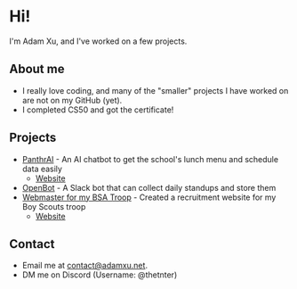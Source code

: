 # Hi!

I'm Adam Xu, and I've worked on a few projects.

## About me
- I really love coding, and many of the "smaller" projects I have worked on are not on my GitHub (yet).
- I completed CS50 and got the certificate!

## Projects
- [PanthrAI](https://github.com/panthrapp/panthrai) - An AI chatbot to get the school's lunch menu and schedule data easily
    - [Website](https://panthr.app/)
- [OpenBot](https://github.com/AdamEXu/OpenBot) - A Slack bot that can collect daily standups and store them
- [Webmaster for my BSA Troop](https://github.com/AdamEXu/JoinTroop14) - Created a recruitment website for my Boy Scouts troop
    - [Website](https://troop14.vercel.app/)

## Contact
- Email me at [contact@adamxu.net](mailto:contact@adamxu.net?subject=Hello!&body=Hi%20Adam%2C%0A%0AJust%20wanted%20to%20reach%20out%20to%20you%20regarding%20your%20GitHub%20page!%0A%0A).
- DM me on Discord (Username: @thetnter)

<!--
**AdamEXu/AdamEXu** is a ✨ _special_ ✨ repository because its `README.md` (this file) appears on your GitHub profile.

Here are some ideas to get you started:

- 🔭 I’m currently working on ...
- 🌱 I’m currently learning ...
- 👯 I’m looking to collaborate on ...
- 🤔 I’m looking for help with ...
- 💬 Ask me about ...
- 📫 How to reach me: ...
- 😄 Pronouns: ...
- ⚡ Fun fact: ...
-->
